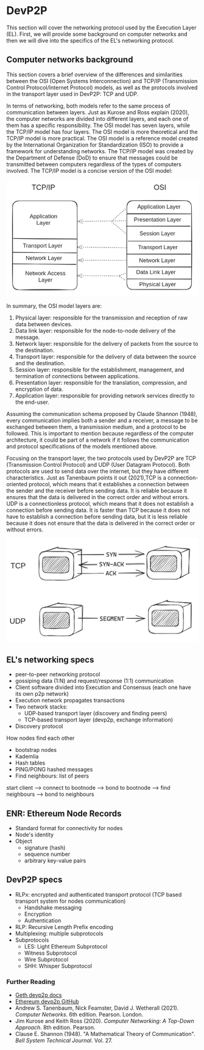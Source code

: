 # DevP2P

This section will cover the networking protocol used by the Execution Layer (EL).
First, we will provide some background on computer networks and then we will dive into the
specifics of the EL's networking protocol.

## Computer networks background
This section covers a brief overview of the differences and similarities between the OSI (Open Systems Interconnection) and TCP/IP (Transmission Control Protocol/Internet Protocol) models,
as well as the protocols involved in the transport layer used in DevP2P: TCP and UDP.

In terms of networking, both models refer to the same process of communication between layers.
Just as Kurose and Ross explain (2020), the computer networks are divided into different layers, and each one of them has a specific responsibility. The OSI model has seven layers, while the TCP/IP model has four layers. The OSI model is more theoretical and the TCP/IP model is more practical. The OSI model is a reference model created by the International Organization for Standardization (ISO) to provide a framework for understanding networks. The TCP/IP model was created by the Department of Defense (DoD) to ensure that messages could be transmitted between computers regardless of the types of computers involved. The TCP/IP model is a concise version of the OSI model:

![alt text](../../images/el-architecture/osi-tcpip-models.png)

In summary, the OSI model layers are:
1. Physical layer: responsible for the transmission and reception of raw data between devices.
2. Data link layer: responsible for the node-to-node delivery of the message.
3. Network layer: responsible for the delivery of packets from the source to the destination.
4. Transport layer: responsible for the delivery of data between the source and the destination.
5. Session layer: responsible for the establishment, management, and termination of connections between applications.
6. Presentation layer: responsible for the translation, compression, and encryption of data.
7. Application layer: responsible for providing network services directly to the end-user.

Assuming the communication schema proposed by Claude Shannon (1948), every communication implies both a sender and a receiver, a message to be exchanged between them, a transmission medium, and a protocol to be followed.
This is important to mention because regardless of the computer architecture, it could be part of a network if it follows the communication and protocol specifications of the models mentioned above.

Focusing on the transport layer, the two protocols used by DevP2P are TCP (Transmission Control Protocol) and UDP (User Datagram Protocol).
Both protocols are used to send data over the internet, but they have different characteristics. Just as Tanenbaum points it out (2021),TCP is a connection-oriented protocol, which means that it establishes a connection between the sender and the receiver before sending data. It is reliable because it ensures that the data is delivered in the correct order and without errors. UDP is a connectionless protocol, which means that it does not establish a connection before sending data. It is faster than TCP because it does not have to establish a connection before sending data, but it is less reliable because it does not ensure that the data is delivered in the correct order or without errors.

![img.png](../../images/el-architecture/tcpudp.png)

## EL's networking specs
* peer-to-peer networking protocol
* gossiping data (1:N) and request/response (1:1) communication
* Client software divided into Execution and Consensus (each one have its own p2p network)
* Execution network propagates transactions
* Two network stacks:
  * UDP-based transport layer (discovery and finding peers)
  * TCP-based transport layer (devp2p, exchange information) 
* Discovery protocol

How nodes find each other
  * bootstrap nodes
  * Kademlia
  * Hash tables
  * PING/PONG hashed messages
  * Find neighbours: list of peers

start client --> connect to bootnode --> bond to bootnode --> find neighbours --> bond to neighbours

## ENR: Ethereum Node Records
* Standard format for connectivity for nodes
* Node's identity
* Object
  * signature (hash)
  * sequence number
  * arbitrary key-value pairs

## DevP2P specs
* RLPx: encrypted and authenticated transport protocol (TCP based transport system for nodes communication)
  * Handshake messaging
  * Encryption
  * Authentication
* RLP: Recursive Length Prefix encoding
* Multiplexing: multiple subprotocols
* Subprotocols
  * LES: Light Ethereum Subprotocol
  * Witness Subprotocol
  * Wire Subprotocol
  * SHH: Whisper Subprotocol


### Further Reading
* [Geth devp2p docs](https://geth.ethereum.org/docs/tools/devp2p)
* [Ethereum devp2p GitHub](https://github.com/ethereum/devp2p)
* Andrew S. Tanenbaum, Nick Feamster, David J. Wetherall (2021). *Computer Networks*. 6th edition. Pearson. London.
* Jim Kurose and Keith Ross (2020). *Computer Networking: A Top-Down Approach*. 8th edition. Pearson.
* Clause E. Shannon (1948). "A Mathematical Theory of Communication". *Bell System Technical Journal*. Vol. 27.
